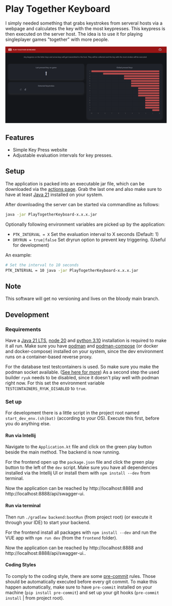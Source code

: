 # Play Together Keyboard

I simply needed something that grabs keystrokes from serveral hosts via a webpage and calculates the key with the most keypresses.
This keypress is then executed on the server host. The idea is to use it for playing singleplayer games "together" with more people.

![Screenshot](docs/screenshot.png)

## Features

* Simple Key Press website
* Adjustable evaluation intervals for key presses.

## Setup

The application is packed into an executable jar file, which can be downloaded via the [actions page](https://github.com/Poeschl/PlayTogetherKeyboard/actions).
Grab the last one and also make sure to have at least [Java 21](https://adoptium.net/de/temurin/releases/?package=jdk&version=21) installed on your system.

After downloading the server can be started via commandline as follows:

```bash
java -jar PlayTogetherKeyboard-x.x.x.jar
```

Optionally following environment variables are picked up by the application:

* `PTK_INTERVAL = X` Set the evaluation interval to X seconds (Default: 1)
* `DRYRUN = true|false` Set dryrun option to prevent key triggering. (Useful for development)

An example:

```bash
# Set the interval to 10 seconds
PTK_INTERVAL = 10 java -jar PlayTogetherKeyboard-x.x.x.jar
```

## Note

This software will get no versioning and lives on the bloody main branch.

## Development

### Requirements

Have a [Java 21 LTS](https://adoptium.net/de/temurin/releases/?package=jdk&version=21), [node 20](https://nodejs.org/en/download/) and
[python 3.10](https://www.python.org/downloads/) installation is required to make it all run.
Make sure you have [podman](https://podman.io/docs/installation) and [podman-compose](https://github.com/containers/podman-compose)
(or docker and docker-compose) installed on your system, since the dev environment runs on a container-based reverse proxy.

For the database test testcontainers is used. So make sure you make the podman socket available.
([See here for more](https://podman-desktop.io/docs/migrating-from-docker/using-the-docker_host-environment-variable))
As a second step the used builder `ryuk` needs to be disabled, since it doesn't play well with podman right now.
For this set the environment variable `TESTCONTAINERS_RYUK_DISABLED` to `true`.

### Set up

For development there is a little script in the project root named `start_dev_env.(sh|bat)` (according to your OS).
Execute this first, before you do anything else.

#### Run via Intellij

Navigate to the `Application.kt` file and click on the green play button beside the main method. The backend is now running.

For the frontend open up the `package.json` file and click the green play button to the left of the `dev` script.
Make sure you have all dependencies installed via the Intellij UI or install them with `npm install --dev` from terminal.

Now the application can be reached by http://localhost:8888 and http://localhost:8888/api/swagger-ui.

#### Run via terminal

Then run `./gradlew backend:bootRun` (from project root) (or execute it through your IDE) to start your backend.

For the frontend install all packages with `npm install --dev` and run the VUE app with `npm run dev` (from the `frontend` folder).

Now the application can be reached by http://localhost:8888 and http://localhost:8888/api/swagger-ui..

#### Coding Styles

To comply to the coding style, there are some [pre-commit](https://pre-commit.com/) rules.
Those should be automatically executed before every git commit.
To make this happen automatically, make sure to have `pre-commit` installed on your machine (`pip install pre-commit`)
and set up your git hooks (`pre-commit install` | from project root).

